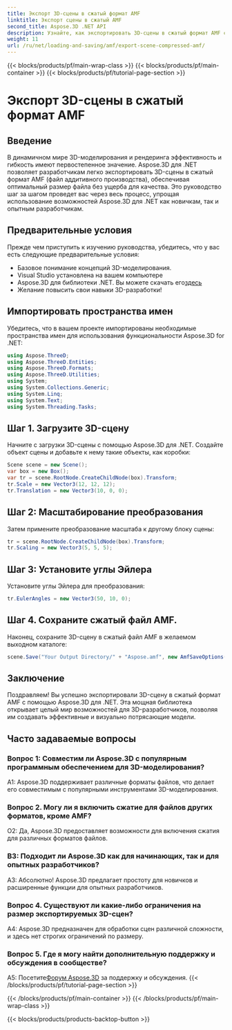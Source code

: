 ```yaml
---
title: Экспорт 3D-сцены в сжатый формат AMF
linktitle: Экспорт сцены в сжатый AMF
second_title: Aspose.3D .NET API
description: Узнайте, как экспортировать 3D-сцены в сжатый формат AMF с помощью Aspose.3D для .NET. Улучшите свои навыки разработки с помощью этого пошагового руководства.
weight: 11
url: /ru/net/loading-and-saving/amf/export-scene-compressed-amf/
---
```


{{< blocks/products/pf/main-wrap-class >}}
{{< blocks/products/pf/main-container >}}
{{< blocks/products/pf/tutorial-page-section >}}

# Экспорт 3D-сцены в сжатый формат AMF

## Введение

В динамичном мире 3D-моделирования и рендеринга эффективность и гибкость имеют первостепенное значение. Aspose.3D для .NET позволяет разработчикам легко экспортировать 3D-сцены в сжатый формат AMF (файл аддитивного производства), обеспечивая оптимальный размер файла без ущерба для качества. Это руководство шаг за шагом проведет вас через весь процесс, упрощая использование возможностей Aspose.3D для .NET как новичкам, так и опытным разработчикам.

## Предварительные условия

Прежде чем приступить к изучению руководства, убедитесь, что у вас есть следующие предварительные условия:

- Базовое понимание концепций 3D-моделирования.
- Visual Studio установлена на вашем компьютере
-  Aspose.3D для библиотеки .NET. Вы можете скачать его[здесь](https://releases.aspose.com/3d/net/)
- Желание повысить свои навыки 3D-разработки!

## Импортировать пространства имен

Убедитесь, что в вашем проекте импортированы необходимые пространства имен для использования функциональности Aspose.3D for .NET:

```csharp
using Aspose.ThreeD;
using Aspose.ThreeD.Entities;
using Aspose.ThreeD.Formats;
using Aspose.ThreeD.Utilities;
using System;
using System.Collections.Generic;
using System.Linq;
using System.Text;
using System.Threading.Tasks;
```

## Шаг 1. Загрузите 3D-сцену

Начните с загрузки 3D-сцены с помощью Aspose.3D для .NET. Создайте объект сцены и добавьте к нему такие объекты, как коробки:

```csharp
Scene scene = new Scene();
var box = new Box();
var tr = scene.RootNode.CreateChildNode(box).Transform;
tr.Scale = new Vector3(12, 12, 12);
tr.Translation = new Vector3(10, 0, 0);
```

## Шаг 2: Масштабирование преобразования

Затем примените преобразование масштаба к другому блоку сцены:

```csharp
tr = scene.RootNode.CreateChildNode(box).Transform;
tr.Scaling = new Vector3(5, 5, 5);
```

## Шаг 3: Установите углы Эйлера

Установите углы Эйлера для преобразования:

```csharp
tr.EulerAngles = new Vector3(50, 10, 0);
```

## Шаг 4. Сохраните сжатый файл AMF.

Наконец, сохраните 3D-сцену в сжатый файл AMF в желаемом выходном каталоге:

```csharp
scene.Save("Your Output Directory/" + "Aspose.amf", new AmfSaveOptions() { EnableCompression = false });
```

## Заключение

Поздравляем! Вы успешно экспортировали 3D-сцену в сжатый формат AMF с помощью Aspose.3D для .NET. Эта мощная библиотека открывает целый мир возможностей для 3D-разработчиков, позволяя им создавать эффективные и визуально потрясающие модели.

## Часто задаваемые вопросы

### Вопрос 1: Совместим ли Aspose.3D с популярным программным обеспечением для 3D-моделирования?

A1: Aspose.3D поддерживает различные форматы файлов, что делает его совместимым с популярными инструментами 3D-моделирования.

### Вопрос 2. Могу ли я включить сжатие для файлов других форматов, кроме AMF?

О2: Да, Aspose.3D предоставляет возможности для включения сжатия для различных форматов файлов.

### В3: Подходит ли Aspose.3D как для начинающих, так и для опытных разработчиков?

А3: Абсолютно! Aspose.3D предлагает простоту для новичков и расширенные функции для опытных разработчиков.

### Вопрос 4. Существуют ли какие-либо ограничения на размер экспортируемых 3D-сцен?

A4: Aspose.3D предназначен для обработки сцен различной сложности, и здесь нет строгих ограничений по размеру.

### Вопрос 5. Где я могу найти дополнительную поддержку и обсуждения в сообществе?

 A5: Посетите[Форум Aspose.3D](https://forum.aspose.com/c/3d/18) за поддержку и обсуждения.
{{< /blocks/products/pf/tutorial-page-section >}}

{{< /blocks/products/pf/main-container >}}
{{< /blocks/products/pf/main-wrap-class >}}

{{< blocks/products/products-backtop-button >}}
